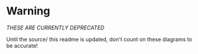 # Warning
*THESE ARE CURRENTLY DEPRECATED*

Until the source/ this readme is updated, don't count on these diagrams to be accurate! 
